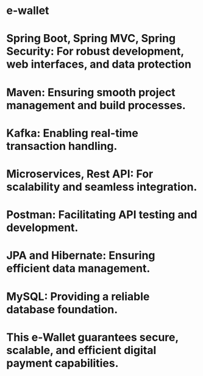 # e-wallet
# Spring Boot, Spring MVC, Spring Security: For robust development, web interfaces, and data protection
# Maven: Ensuring smooth project management and build processes.
# Kafka: Enabling real-time transaction handling.
# Microservices, Rest API: For scalability and seamless integration.
# Postman: Facilitating API testing and development.
# JPA and Hibernate: Ensuring efficient data management.
# MySQL: Providing a reliable database foundation.
# This e-Wallet guarantees secure, scalable, and efficient digital payment capabilities.
